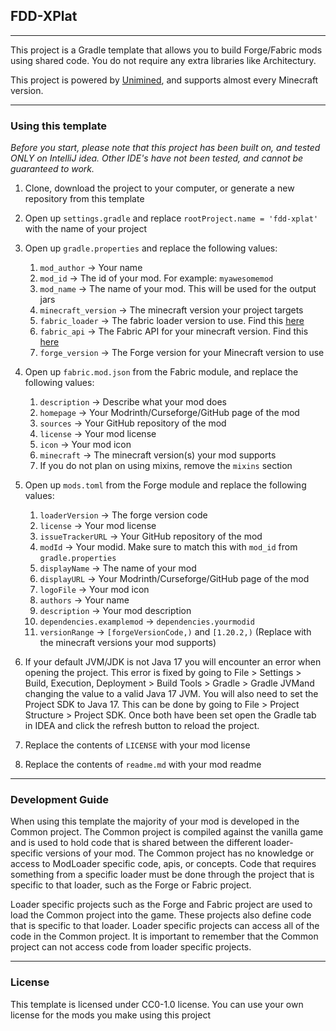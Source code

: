 ## FDD-XPlat
***

This project is a Gradle template that allows you to build Forge/Fabric mods using shared code. You do not require any extra libraries like Architectury.

This project is powered by [Unimined](https://github.com/unimined/unimined), and supports almost every Minecraft version.

***

### Using this template

*Before you start, please note that this project has been built on, and tested ONLY on IntelliJ idea. Other IDE's have not been tested, and cannot be guaranteed to work.*

1) Clone, download the project to your computer, or generate a new repository from this template
2) Open up `settings.gradle` and replace `rootProject.name = 'fdd-xplat'` with the name of your project
3) Open up `gradle.properties` and replace the following values:
   1) `mod_author` -> Your name
   2) `mod_id` -> The id of your mod. For example: `myawesomemod`
   3) `mod_name` -> The name of your mod. This will be used for the output jars
   4) `minecraft_version` -> The minecraft version your project targets
   5) `fabric_loader` -> The fabric loader version to use. Find this [here](https://fabricmc.net/develop/)
   6) `fabric_api` -> The Fabric API for your minecraft version. Find this [here](https://fabricmc.net/develop/)
   7) `forge_version` -> The Forge version for your Minecraft version to use

4) Open up `fabric.mod.json` from the Fabric module, and replace the following values:
   1) `description` -> Describe what your mod does
   2) `homepage` -> Your Modrinth/Curseforge/GitHub page of the mod
   3) `sources` -> Your GitHub repository of the mod
   4) `license` -> Your mod license
   5) `icon` -> Your mod icon
   6) `minecraft` -> The minecraft version(s) your mod supports
   7) If you do not plan on using mixins, remove the `mixins` section

5) Open up `mods.toml` from the Forge module and replace the following values:
   1) `loaderVersion` -> The forge version code
   2) `license` -> Your mod license
   3) `issueTrackerURL` -> Your GitHub repository of the mod
   4) `modId` -> Your modid. Make sure to match this with `mod_id` from `gradle.properties`
   5) `displayName` -> The name of your mod
   6) `displayURL` -> Your Modrinth/Curseforge/GitHub page of the mod
   7) `logoFile` -> Your mod icon
   8) `authors` -> Your name
   9) `description` -> Your mod description
   10) `dependencies.examplemod` -> `dependencies.yourmodid`
   11) `versionRange` -> `[forgeVersionCode,)` and `[1.20.2,)` (Replace with the minecraft versions your mod supports) 

6) If your default JVM/JDK is not Java 17 you will encounter an error when opening the project. This error is fixed by going to File > Settings > Build, Execution, Deployment > Build Tools > Gradle > Gradle JVMand changing the value to a valid Java 17 JVM. You will also need to set the Project SDK to Java 17. This can be done by going to File > Project Structure > Project SDK. Once both have been set open the Gradle tab in IDEA and click the refresh button to reload the project.
7) Replace the contents of `LICENSE` with your mod license
8) Replace the contents of `readme.md` with your mod readme

***

### Development Guide

When using this template the majority of your mod is developed in the Common project. The Common project is compiled against the vanilla game and is used to hold code that is shared between the different loader-specific versions of your mod. The Common project has no knowledge or access to ModLoader specific code, apis, or concepts. Code that requires something from a specific loader must be done through the project that is specific to that loader, such as the Forge or Fabric project.

Loader specific projects such as the Forge and Fabric project are used to load the Common project into the game. These projects also define code that is specific to that loader. Loader specific projects can access all of the code in the Common project. It is important to remember that the Common project can not access code from loader specific projects.

***

### License

This template is licensed under CC0-1.0 license. You can use your own license for the mods you make using this project